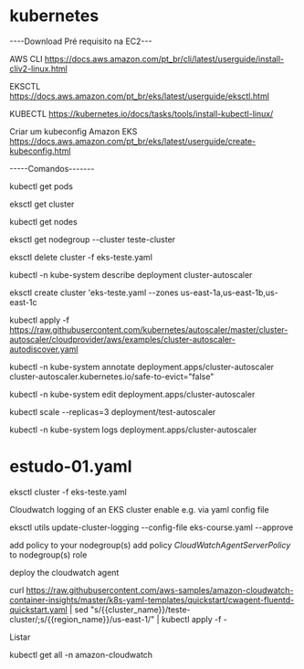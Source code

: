 # kubernetes
----Download Pré requisito na EC2---

AWS CLI
https://docs.aws.amazon.com/pt_br/cli/latest/userguide/install-cliv2-linux.html	
	

EKSCTL
https://docs.aws.amazon.com/pt_br/eks/latest/userguide/eksctl.html	
	

KUBECTL
https://kubernetes.io/docs/tasks/tools/install-kubectl-linux/	


Criar um kubeconfig Amazon EKS
https://docs.aws.amazon.com/pt_br/eks/latest/userguide/create-kubeconfig.html

-----Comandos-------

kubectl get pods

eksctl get cluster	

kubectl get nodes

eksctl get nodegroup --cluster teste-cluster

eksctl delete cluster -f eks-teste.yaml

kubectl -n kube-system describe deployment cluster-autoscaler

eksctl create cluster 'eks-teste.yaml --zones us-east-1a,us-east-1b,us-east-1c

kubectl apply -f https://raw.githubusercontent.com/kubernetes/autoscaler/master/cluster-autoscaler/cloudprovider/aws/examples/cluster-autoscaler-autodiscover.yaml

kubectl -n kube-system annotate deployment.apps/cluster-autoscaler cluster-autoscaler.kubernetes.io/safe-to-evict="false"

kubectl -n kube-system edit deployment.apps/cluster-autoscaler

kubectl scale --replicas=3 deployment/test-autoscaler

kubectl -n kube-system logs deployment.apps/cluster-autoscaler

# estudo-01.yaml
 
 eksctl cluster -f eks-teste.yaml

 Cloudwatch logging of an EKS cluster
 enable e.g. via yaml config file

 eksctl utils update-cluster-logging --config-file eks-course.yaml --approve

add policy to your nodegroup(s)
add policy *CloudWatchAgentServerPolicy* to nodegroup(s) role

deploy the cloudwatch agent

curl https://raw.githubusercontent.com/aws-samples/amazon-cloudwatch-container-insights/master/k8s-yaml-templates/quickstart/cwagent-fluentd-quickstart.yaml | sed "s/{{cluster_name}}/teste-cluster/;s/{{region_name}}/us-east-1/" | kubectl apply -f -

Listar 

kubectl get all -n amazon-cloudwatch
